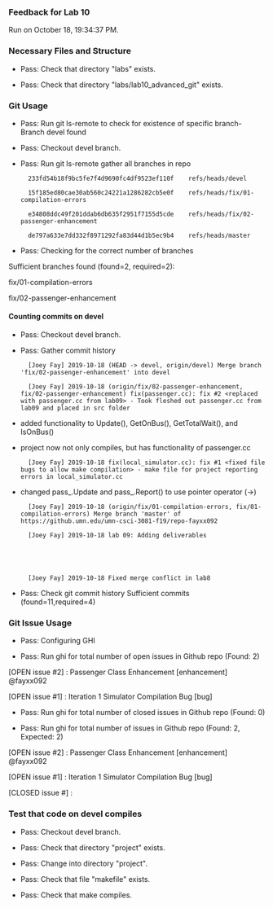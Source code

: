 ### Feedback for Lab 10

Run on October 18, 19:34:37 PM.


### Necessary Files and Structure

+ Pass: Check that directory "labs" exists.

+ Pass: Check that directory "labs/lab10_advanced_git" exists.


### Git Usage

+ Pass: Run git ls-remote to check for existence of specific branch- Branch devel found

+ Pass: Checkout devel branch.



+ Pass: Run git ls-remote gather all branches in repo

		233fd54b18f9bc5fe7f4d9690fc4df9523ef110f	refs/heads/devel

		15f185ed80cae30ab560c24221a1286282cb5e0f	refs/heads/fix/01-compilation-errors

		e34808ddc49f201ddab6db635f2951f7155d5cde	refs/heads/fix/02-passenger-enhancement

		de797a633e7dd332f8971292fa83d44d1b5ec9b4	refs/heads/master



+ Pass: Checking for the correct number of branches

Sufficient branches found (found=2, required=2):

fix/01-compilation-errors

fix/02-passenger-enhancement


#### Counting commits on devel

+ Pass: Checkout devel branch.



+ Pass: Gather commit history

		[Joey Fay] 2019-10-18 (HEAD -> devel, origin/devel) Merge branch 'fix/02-passenger-enhancement' into devel 

		[Joey Fay] 2019-10-18 (origin/fix/02-passenger-enhancement, fix/02-passenger-enhancement) fix(passenger.cc): fix #2 <replaced with passenger.cc from lab09> - Took fleshed out passenger.cc from lab09 and placed in src folder
- added functionality to Update(), GetOnBus(), GetTotalWait(), and IsOnBus()
- project now not only compiles, but has functionality of passenger.cc


		[Joey Fay] 2019-10-18 fix(local_simulator.cc): fix #1 <fixed file bugs to allow make compilation> - make file for project reporting errors in local_simulator.cc
- changed pass_.Update and pass_.Report() to use pointer operator (->)


		[Joey Fay] 2019-10-18 (origin/fix/01-compilation-errors, fix/01-compilation-errors) Merge branch 'master' of https://github.umn.edu/umn-csci-3081-f19/repo-fayxx092 

		[Joey Fay] 2019-10-18 lab 09: Adding deliverables 





		[Joey Fay] 2019-10-18 Fixed merge conflict in lab8 



































+ Pass: Check git commit history
Sufficient commits (found=11,required=4)


### Git Issue Usage

+ Pass: Configuring GHI

+ Pass: Run ghi for total number of open issues in Github repo (Found: 2)

[OPEN issue #2] :  Passenger Class Enhancement [enhancement] @fayxx092

[OPEN issue #1] :  Iteration 1 Simulator Compilation Bug [bug]





+ Pass: Run ghi for total number of closed issues in Github repo (Found: 0)

+ Pass: Run ghi for total number of issues in Github repo (Found: 2, Expected: 2) 

 [OPEN issue #2] :  Passenger Class Enhancement [enhancement] @fayxx092

[OPEN issue #1] :  Iteration 1 Simulator Compilation Bug [bug]

[CLOSED issue #] : 

 




### Test that code on  devel compiles

+ Pass: Checkout devel branch.



+ Pass: Check that directory "project" exists.

+ Pass: Change into directory "project".

+ Pass: Check that file "makefile" exists.

+ Pass: Check that make compiles.




